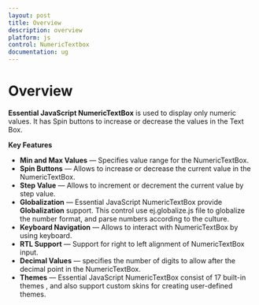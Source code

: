 ```yaml
---
layout: post
title: Overview
description: overview
platform: js
control: NumericTextbox
documentation: ug
---
```


# Overview

**Essential JavaScript NumericTextBox** is used to display only numeric values. It has Spin buttons to increase or decrease the values in the Text Box. 

**Key Features**

* **Min and Max Values** — Specifies value range for the NumericTextBox.
* **Spin Buttons** — Allows to increase or decrease the current value in the NumericTextBox.
* **Step Value** — Allows to increment or decrement the current value by step value.
* **Globalization** — Essential JavaScript NumericTextBox provide **Globalization** support. This control use ej.globalize.js file to globalize the number format, and parse numbers according to the culture.
* **Keyboard Navigation** — Allows to interact with NumericTextBox by using keyboard.
* **RTL Support** — Support for right to left alignment of NumericTextBox input.
* **Decimal Values** — specifies the number of digits to allow after the decimal point in the NumericTextBox.
* **Themes** — Essential JavaScript NumericTextBox consist of 17 built-in themes , and also support custom skins for creating user-defined themes.
